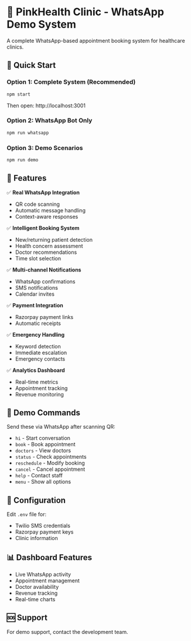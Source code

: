 # 🏥 PinkHealth Clinic - WhatsApp Demo System

A complete WhatsApp-based appointment booking system for healthcare clinics.

## 🚀 Quick Start

### Option 1: Complete System (Recommended)
```bash
npm start
```
Then open: http://localhost:3001

### Option 2: WhatsApp Bot Only
```bash
npm run whatsapp
```

### Option 3: Demo Scenarios
```bash
npm run demo
```

## 📱 Features

✅ **Real WhatsApp Integration**
- QR code scanning
- Automatic message handling
- Context-aware responses

✅ **Intelligent Booking System** 
- New/returning patient detection
- Health concern assessment
- Doctor recommendations
- Time slot selection

✅ **Multi-channel Notifications**
- WhatsApp confirmations
- SMS notifications
- Calendar invites

✅ **Payment Integration**
- Razorpay payment links
- Automatic receipts

✅ **Emergency Handling**
- Keyword detection
- Immediate escalation
- Emergency contacts

✅ **Analytics Dashboard**
- Real-time metrics
- Appointment tracking
- Revenue monitoring

## 🎯 Demo Commands

Send these via WhatsApp after scanning QR:

- `hi` - Start conversation
- `book` - Book appointment
- `doctors` - View doctors
- `status` - Check appointments
- `reschedule` - Modify booking
- `cancel` - Cancel appointment
- `help` - Contact staff
- `menu` - Show all options

## 🔧 Configuration

Edit `.env` file for:
- Twilio SMS credentials
- Razorpay payment keys
- Clinic information

## 📊 Dashboard Features

- Live WhatsApp activity
- Appointment management
- Doctor availability
- Revenue tracking
- Real-time charts

## 🆘 Support

For demo support, contact the development team.
